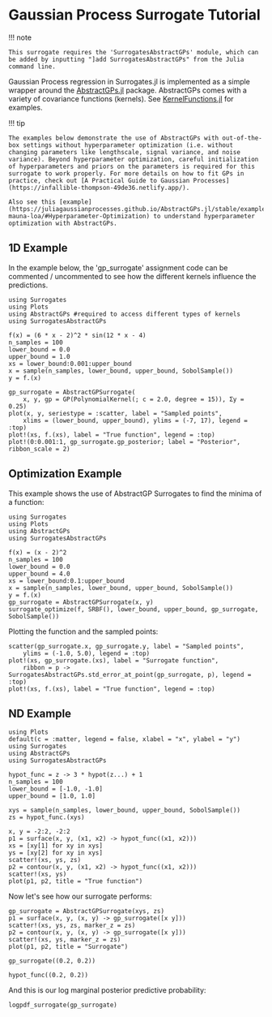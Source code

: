 # Gaussian Process Surrogate Tutorial

!!! note
    
    This surrogate requires the 'SurrogatesAbstractGPs' module, which can be added by inputting "]add SurrogatesAbstractGPs" from the Julia command line.

Gaussian Process regression in Surrogates.jl is implemented as a simple wrapper around the [AbstractGPs.jl](https://github.com/JuliaGaussianProcesses/AbstractGPs.jl) package. AbstractGPs comes with a variety of covariance functions (kernels). See [KernelFunctions.jl](https://github.com/JuliaGaussianProcesses/KernelFunctions.jl/) for examples.

!!! tip
    
    The examples below demonstrate the use of AbstractGPs with out-of-the-box settings without hyperparameter optimization (i.e. without changing parameters like lengthscale, signal variance, and noise variance). Beyond hyperparameter optimization, careful initialization of hyperparameters and priors on the parameters is required for this surrogate to work properly. For more details on how to fit GPs in practice, check out [A Practical Guide to Gaussian Processes](https://infallible-thompson-49de36.netlify.app/).
    
    Also see this [example](https://juliagaussianprocesses.github.io/AbstractGPs.jl/stable/examples/1-mauna-loa/#Hyperparameter-Optimization) to understand hyperparameter optimization with AbstractGPs.

## 1D Example

In the example below, the 'gp_surrogate' assignment code can be commented / uncommented to see how the different kernels influence the predictions.

```@example gp_tutorial1d
using Surrogates
using Plots
using AbstractGPs #required to access different types of kernels
using SurrogatesAbstractGPs

f(x) = (6 * x - 2)^2 * sin(12 * x - 4)
n_samples = 100
lower_bound = 0.0
upper_bound = 1.0
xs = lower_bound:0.001:upper_bound
x = sample(n_samples, lower_bound, upper_bound, SobolSample())
y = f.(x)

gp_surrogate = AbstractGPSurrogate(
    x, y, gp = GP(PolynomialKernel(; c = 2.0, degree = 15)), Σy = 0.25)
plot(x, y, seriestype = :scatter, label = "Sampled points",
    xlims = (lower_bound, upper_bound), ylims = (-7, 17), legend = :top)
plot!(xs, f.(xs), label = "True function", legend = :top)
plot!(0:0.001:1, gp_surrogate.gp_posterior; label = "Posterior", ribbon_scale = 2)
```

## Optimization Example

This example shows the use of AbstractGP Surrogates to find the minima of a function:

```@example abstractgps_tutorial_optimization
using Surrogates
using Plots
using AbstractGPs
using SurrogatesAbstractGPs

f(x) = (x - 2)^2
n_samples = 100
lower_bound = 0.0
upper_bound = 4.0
xs = lower_bound:0.1:upper_bound
x = sample(n_samples, lower_bound, upper_bound, SobolSample())
y = f.(x)
gp_surrogate = AbstractGPSurrogate(x, y)
surrogate_optimize(f, SRBF(), lower_bound, upper_bound, gp_surrogate, SobolSample())
```

Plotting the function and the sampled points:

```@example abstractgps_tutorial_optimization
scatter(gp_surrogate.x, gp_surrogate.y, label = "Sampled points",
    ylims = (-1.0, 5.0), legend = :top)
plot!(xs, gp_surrogate.(xs), label = "Surrogate function",
    ribbon = p -> SurrogatesAbstractGPs.std_error_at_point(gp_surrogate, p), legend = :top)
plot!(xs, f.(xs), label = "True function", legend = :top)
```

## ND Example

```@example abstractgps_tutorialnd
using Plots
default(c = :matter, legend = false, xlabel = "x", ylabel = "y")
using Surrogates
using AbstractGPs
using SurrogatesAbstractGPs

hypot_func = z -> 3 * hypot(z...) + 1
n_samples = 100
lower_bound = [-1.0, -1.0]
upper_bound = [1.0, 1.0]

xys = sample(n_samples, lower_bound, upper_bound, SobolSample())
zs = hypot_func.(xys)

x, y = -2:2, -2:2
p1 = surface(x, y, (x1, x2) -> hypot_func((x1, x2)))
xs = [xy[1] for xy in xys]
ys = [xy[2] for xy in xys]
scatter!(xs, ys, zs)
p2 = contour(x, y, (x1, x2) -> hypot_func((x1, x2)))
scatter!(xs, ys)
plot(p1, p2, title = "True function")
```

Now let's see how our surrogate performs:

```@example abstractgps_tutorialnd
gp_surrogate = AbstractGPSurrogate(xys, zs)
p1 = surface(x, y, (x, y) -> gp_surrogate([x y]))
scatter!(xs, ys, zs, marker_z = zs)
p2 = contour(x, y, (x, y) -> gp_surrogate([x y]))
scatter!(xs, ys, marker_z = zs)
plot(p1, p2, title = "Surrogate")
```

```@example abstractgps_tutorialnd
gp_surrogate((0.2, 0.2))
```

```@example abstractgps_tutorialnd
hypot_func((0.2, 0.2))
```

And this is our log marginal posterior predictive probability:

```@example abstractgps_tutorialnd
logpdf_surrogate(gp_surrogate)
```
